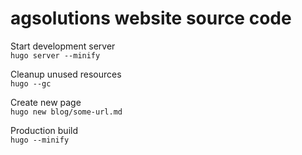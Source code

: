 # agsolutions website source code

Start development server  
`hugo server --minify`

Cleanup unused resources  
`hugo --gc`

Create new page  
`hugo new blog/some-url.md`

Production build  
`hugo --minify`
